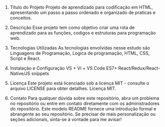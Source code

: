 1. Título do Projeto
Projeto de aprendizado para codificação em HTML, apresentando um passo a passo ordenado e organizado de praticas e conceitos.
2. Descrição
Esse projeto tem como objetivo criar uma rota de aprendizado para as funções, codigos e estruturas para programação web.

3. Tecnologias Utilizadas
As tecnologias envolvidas nesse estudo são Linguagens de Programação, Logica de programação, HTML, CSS, Script e React.

4. Instalação e Configuração
VS + Vi + VS Code ES7+ React/Redux/React-Native/JS snippets

5. Licença
Este projeto está licenciado sob a licença MIT - consulte o arquivo LICENSE para obter detalhes.
Licença MIT.

6. Contato
Para qualquer dúvida sobre este repositório, abra um problema no repositório ou entre em contato diretamente com os administradores do repositório. Este modelo README fornece uma introdução formal e abrangente ao seu repositório. Se precisar de mais personalização ou seções adicionais, sinta-se à vontade para me avisar!